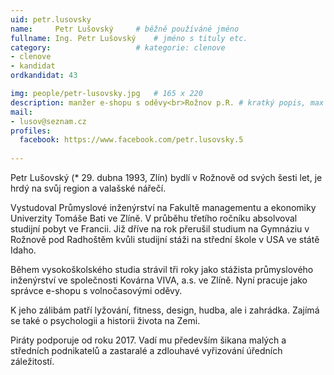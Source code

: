 ```yaml
---
uid: petr.lusovsky
name:     Petr Lušovský  	# běžně používáné jméno
fullname: Ing. Petr Lušovský  	# jméno s tituly etc.
category:                   # kategorie: clenove
- clenove
- kandidat
ordkandidat: 43

img: people/petr-lusovsky.jpg   # 165 x 220
description: manžer e-shopu s oděvy<br>Rožnov p.R. # kratký popis, max 160 znaků
mail:
- lusov@seznam.cz
profiles:
  facebook: https://www.facebook.com/petr.lusovsky.5
  
---
```


Petr Lušovský (* 29. dubna 1993, Zlín) bydlí v Rožnově od svých šesti let, je hrdý na svůj region a valašské nářečí.

Vystudoval Průmyslové inženýrství na Fakultě managementu a ekonomiky Univerzity Tomáše Bati ve Zlíně. V průběhu třetího ročníku absolvoval studijní pobyt ve Francii. Již dříve na rok přerušil studium na Gymnáziu v Rožnově pod Radhoštěm kvůli studijní stáži na střední škole v USA ve státě Idaho.

Během vysokoškolského studia strávil tři roky jako stážista průmyslového inženýrství ve společnosti Kovárna VIVA, a.s. ve Zlíně. Nyní pracuje jako správce e-shopu s volnočasovými oděvy.

K jeho zálibám patří lyžování, fitness, design, hudba, ale i zahrádka. Zajímá se také o psychologii a historii života na Zemi.

Piráty podporuje od roku 2017. Vadí mu především šikana malých a středních podnikatelů a zastaralé a zdlouhavé vyřizování úředních záležitostí.
